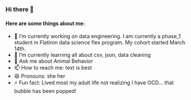 ### Hi there 👋


#### Here are some things about me:

- 🔭 I’m currently working on data engineering. I am currently a phase_1 student in Flatiron data science flex program. My cohort started March 14th.
- 🌱 I’m currently learning all about csv, json, data cleaning
- 💬 Ask me about Animal Behavior
- 📫 How to reach me: text is best
- 😄 Pronouns: she her
- ⚡ Fun fact: Lived most my adult life not realizing I have OCD... that bubble has been popped!
